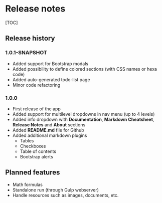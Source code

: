 Release notes
=============

[TOC]

## Release history

### 1.0.1-SNAPSHOT

 - Added support for Bootstrap modals
 - Added possibility to define colored sections (with CSS names or hexa code)
 - Added auto-generated todo-list page
 - Minor code refactoring

### 1.0.0

 - First release of the app
 - Added support for multilevel dropdowns in nav menu (up to 4 levels)
 - Added info dropdown with **Documentation**, **Markdown Cheatsheet**, **Release Notes** and **About** sections
 - Added **README.md** file for Github
 - Added additional markdown plugins
   - Tables
   - Checkboxes
   - Table of contents
   - Bootstrap alerts

## Planned features

 - Math formulas
 - Standalone run (through Gulp webserver)
 - Handle resources such as images, documents, etc.